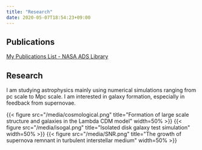 ```yaml
---
title: "Research"
date: 2020-05-07T18:54:23+09:00
---
```


## Publications

[My Publications List - NASA ADS Library](https://ui.adsabs.harvard.edu/public-libraries/nh_1-GaxRliz19Uv7IJ2XA)

## Research

I am studying astrophysics mainly using numerical simulations ranging from pc scale to Mpc scale. I am interested in galaxy formation, especially in feedback from supernovae.

{{< figure src="/media/cosmological.png" title="Formation of large scale structure and galaxies in the Lambda CDM model" width=50% >}}
{{< figure src="/media/isogal.png" title="Isolated disk galaxy test simulation" width=50% >}}
{{< figure src="/media/SNR.png" title="The growth of supernova remnant in turbulent interstellar medium" width=50% >}}
<!-- {{< rawhtml >}}
<video autoplay loop muted playsinline> 
  <source src="/media/cosmological.webm" type="video/webm">  
  <source src="/media/cosmological.mp4" type="video/mp4">  
</video>  
{{< /rawhtml >}} -->